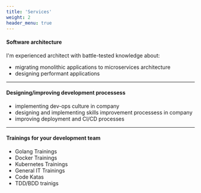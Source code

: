 ```yaml
---
title: 'Services'
weight: 2
header_menu: true
---
```


#### Software architecture

I'm experienced architect with battle-tested knowledge about:
- migrating monolithic applications to microservices architecture
- designing performant applications

---

#### Designing/improving development processess

- implementing dev-ops culture in company
- designing and implementing skills improvement processess in company
- improving deployment and CI/CD processes

---

#### Trainings for your development team

- Golang Trainings
- Docker Trainings
- Kubernetes Trainings
- General IT Trainings
- Code Katas
- TDD/BDD trainigs
